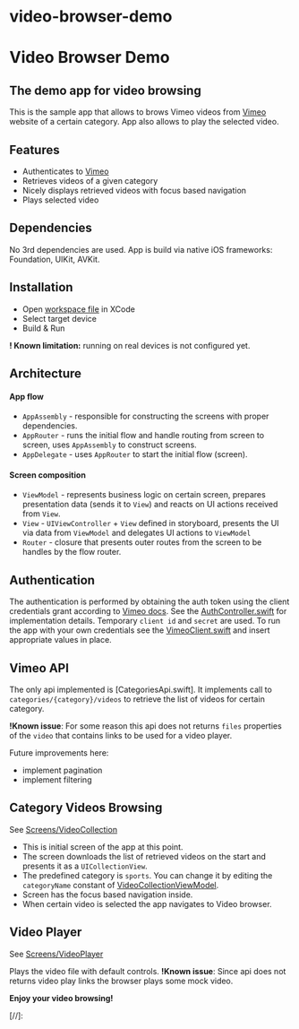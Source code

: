 # video-browser-demo
# Video Browser Demo
## The demo app for video browsing

This is the sample app that allows to brows Vimeo videos from [Vimeo][vimeo] website of a certain category.
App also allows to play the selected video.

## Features

- Authenticates to [Vimeo][vimeo]
- Retrieves videos of a given category
- Nicely displays retrieved videos with focus based navigation
- Plays selected video

## Dependencies

No 3rd dependencies are used. App is build via native iOS frameworks: Foundation, UIKit, AVKit.

## Installation

- Open [workspace file][xcworkspace] in XCode
- Select target device
- Build & Run 

**! Known limitation:** running on real devices is not configured yet.

## Architecture

#### App flow
- `AppAssembly` - responsible for constructing the screens with proper dependencies.
- `AppRouter` - runs the initial flow and handle routing from screen to screen, uses `AppAssembly` to construct screens.
- `AppDelegate` - uses `AppRouter` to start the initial flow (screen).

#### Screen composition
- `ViewModel` - represents business logic on certain screen, prepares presentation data (sends it to `View`) and reacts on UI actions received from `View`.
- `View` - `UIViewController` + `View` defined in storyboard, presents the UI via data from `ViewModel` and delegates UI actions to `ViewModel`
- `Router` - closure that presents outer routes from the screen to be handles by the flow router. 

## Authentication

The authentication is performed by obtaining the auth token using the client credentials grant according to [Vimeo docs][vimeoAuth]. See the [AuthController.swift][AuthController] for implementation details.
Temporary `client id` and `secret` are used. To run the app with your own credentials see the [VimeoClient.swift][VimeoClient] and insert appropriate values in place.

## Vimeo API
The only api implemented is [CategoriesApi.swift]. It implements call to `categories/{category}/videos` to retrieve the list of videos for certain category.

**!Known issue**: For some reason this api does not returns `files` properties of the `video` that contains links to be used for a video player.

Future improvements here:
- implement pagination
- implement filtering

## Category Videos Browsing

See [Screens/VideoCollection][VideoCollection]

- This is initial screen of the app at this point.
- The screen downloads the list of retrieved videos on the start and presents it as a `UICollectionView`. 
- The predefined category is `sports`. You can change it by editing the `categoryName` constant of [VideoCollectionViewModel][VideoCollectionViewModel].
- Screen has the focus based navigation inside.
- When certain video is selected the app navigates to Video browser.

## Video Player

See [Screens/VideoPlayer][VideoPlayer]

Plays the video file with default controls.
**!Known issue**: Since api does not returns video play links the browser plays some mock video.


**Enjoy your video browsing!**

[//]:

   [vimeo]: <https://vimeo.com>
   [xcworkspace]: <https://github.com/anastasiia-yurok/video-browser-demo/tree/main/video-browser-demo/video-browser-demo.xcworkspace>
   [vimeoAuth]: <https://developer.vimeo.com/api/authentication>
   [VimeoClient]: <https://github.com/anastasiia-yurok/video-browser-demo/blob/main/video-browser-demo/video-browser-demo/Networking/Auth/VimeoClient.swift>
   [AuthController]: <https://github.com/anastasiia-yurok/video-browser-demo/blob/main/video-browser-demo/video-browser-demo/Networking/Auth/AuthController.swift>
   [CategoriesApi]: <https://github.com/anastasiia-yurok/video-browser-demo/blob/main/video-browser-demo/video-browser-demo/Networking/Categories%20Api/CategoriesApi.swift>
   [VideoCollection]: <https://github.com/anastasiia-yurok/video-browser-demo/tree/main/video-browser-demo/video-browser-demo/Screens/VideoCollection>
   [VideoPlayer]: <https://github.com/anastasiia-yurok/video-browser-demo/tree/main/video-browser-demo/video-browser-demo/Screens/VideoPlayer>
   [VideoCollectionViewModel]: <https://github.com/anastasiia-yurok/video-browser-demo/blob/main/video-browser-demo/video-browser-demo/Screens/VideoCollection/VideoCollectionViewModel.swift>

